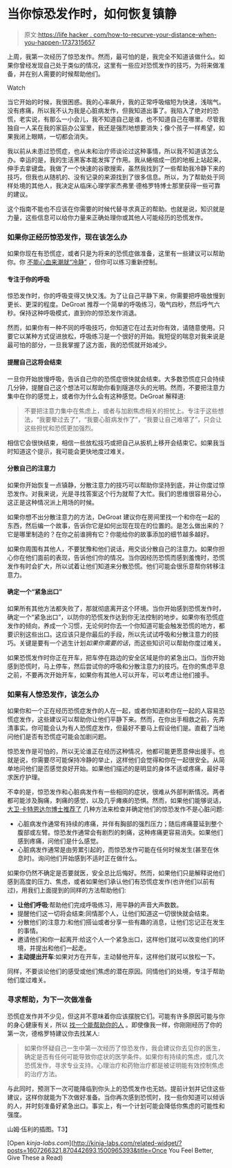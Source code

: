 # 当你惊恐发作时，如何恢复镇静

> 原文:[https://life hacker . com/how-to-recurve-your-distance-when-you-happen-1737315657](https://lifehacker.com/how-to-regain-your-composure-when-youre-having-a-panic-1737315657)

上周，我第一次经历了惊恐发作。然而，最可怕的是，我完全不知道该做什么。如果你曾经发现自己处于类似的情况，这里有一些应对恐慌发作的技巧，为将来做准备，并在别人需要的时候帮助他们。

Watch

当它开始的时候，我很困惑。我的心率飙升，我的正常呼吸缩短为快速，浅喘气。没有疼痛，所以我不认为我是心脏病发作，但我知道出事了。我陷入了绝对的恐慌，老实说，有那么一小会儿，我不知道自己是谁，也不知道自己在哪里。尽管我独自一人呆在我的家庭办公室里，我还是强烈地想要消失；像个孩子一样希望，如果我闭上眼睛，一切都会消失。

我以前从未患过恐慌症，也从未和治疗师谈论过这种事情，所以我不知道该怎么办。幸运的是，我的生活黑客本能发挥了作用。我从蜷缩成一团的地板上站起来，伸手去拿键盘。我做了一个快速的谷歌搜索，虽然我找到了一些帮助我冷静下来的技巧，但我也从随机的、没有记录的来源找到了很多信息。所以，为了帮助处于同样处境的其他人，我决定从临床心理学家杰弗里·德格罗特博士那里获得一些可靠的建议。

这个指南不能也不应该在你需要的时候代替寻求真正的帮助。也就是说，知识就是力量，这些信息可以给你力量来正确处理你或其他人可能经历的恐慌发作。

### **如果你正经历惊恐发作，现在该怎么办**

如果你现在有恐慌症，或者只是为将来的恐慌症做准备，这里有一些建议可以帮助你。你 [不能心血来潮就“冷静”](https://lifehacker.com/no-i-cant-just-relax-how-i-learned-to-manage-my-anx-1730754463) ，但你可以练习重新控制。

#### **专注于你的呼吸**

惊恐发作时，你的呼吸变得又快又浅。为了让自己平静下来，你需要把呼吸放慢到更长、更深的程度。DeGroat 推荐一个简单的呼吸练习，吸气四秒，然后呼气六秒。保持这种呼吸模式，直到你的惊恐发作消退。

然而，如果你有一种不同的呼吸技巧，你知道它在过去对你有效，请随意使用。只要它以某种方式促进放松，呼吸练习是一个很好的开始。我短促的喘息对我来说是最可怕的部分，一旦我掌握了这方面，我的恐慌就开始减少。

#### **提醒自己这将会结束**

一旦你开始放慢呼吸，告诉自己你的恐慌症很快就会结束。大多数恐慌症只会持续几分钟，提醒自己这个想法可以帮助你看到隧道尽头的光明。然而，不要把注意力集中在你的感觉上，或者你为什么会有这种感觉。DeGroat 解释道:

> 不要把注意力集中在焦虑上，或者与加剧焦虑相关的担忧上。专注于这些想法，“我要晕过去了”，“我要心脏病发作了”，“我要让自己难堪了”，只会让这些担忧和恐慌更加强烈。

相信它会很快结束，相信一些放松技巧或把自己从扳机上移开会结束它。如果我当时知道这个提示，我可能会更快地度过难关。

#### **分散自己的注意力**

如果你开始恢复一点镇静，分散注意力的技巧可以帮助你坚持到底，并让你度过惊恐发作。对我来说，光是寻找答案这个行为就帮了大忙。我们的思维很容易分心，这正是这种情况派上用场的时候。

如果你想不出分散注意力的方法，DeGroat 建议你在房间里找一个和你在一起的东西，然后编一个故事，告诉你它是如何出现在现在的位置的。是怎么做出来的？它是哪里制造的？在你之前谁拥有它？你能给你的故事添加的细节越多越好。

如果你周围有其他人，不要犹豫和他们说话，用交谈分散自己的注意力。如果你担心你在他们面前的表现，告诉他们你的情况。当你因经历恐慌而感到羞愧时，恐慌发作有时会扩大，所以试着让他们知道来分散恐慌。他们可能会很乐意帮你转移注意力。

#### **确定一个“紧急出口”**

如果所有其他方法都失败了，那就彻底离开这个环境。当你开始感到恐慌发作时，确定一个“紧急出口”，以防你的恐慌发作达到你无法控制的地步。如果你有恐慌症发作的倾向，养成一个习惯，无论何时你去一个你知道可能会触发恐慌的地方，都要识别这些出口。这应该只是你最后的手段，所以先试试呼吸和分散注意力的技巧。关键是要有一个逃生计划*如果你需要的话*，而这些知识可以帮助你度过难关。

如果恐慌发作时你正在开车，把车停在路边的安全区域是你的紧急出口。当你开始感到恐慌时，马上停车，然后尝试你的呼吸和分散注意力的技巧。在你的焦虑平息之前，不要再次开始开车，如果你有其他人可以开车，可以考虑让他们接手。

### **如果有人惊恐发作，该怎么办**

如果你和一个正在经历恐慌症发作的人在一起，或者你知道和你在一起的人容易恐慌症发作，这些建议可以帮助你让他们平静下来。然而，在你出手相救之前，先弄清事实。你可能会认为有人恐慌症发作，但最好不要马上假设他们是。直截了当地问他们是否有恐慌症可能会加剧问题。

惊恐发作是可怕的，所以无论谁正在经历这种情况，他都可能更愿意伸出援手。也就是说，你需要尽可能保持冷静的举止，这样他们会觉得和你在一起很安全。从简单地问他们是否感觉良好开始。如果他们描述的是明显的身体不适或疼痛，最好寻求医疗护理。

不幸的是，惊恐发作和心脏病发作有一些相同的症状，很难从外部判断情况。两者都可能涉及胸痛，刺痛的感觉，以及几乎瘫痪的恐惧。然而，如果他们能够说话， [大卫·卡特恩达尔博士推荐了](http://www.jabfm.org/content/17/2/114.full) 几种方法来检查并确定他们的惊恐发作不是心脏问题:

*   心脏病发作通常有持续的疼痛，并伴有胸部的强烈压力；随后疼痛蔓延到整个腹部或左臂。惊恐发作通常会有剧烈的刺痛，这种疼痛更容易消失。如果他们感到疼痛，问他们是什么感觉。
*   心脏病发作通常是由劳累引起的，而惊恐发作可能在任何时候发生(甚至在休息时)。询问他们开始感到不适时正在做什么。

如果你仍然不确定是否要就医，安全总比后悔好。然而，如果他们只是解释说他们感到高度的压力、焦虑，或者如果他们承认他们有恐慌症发作(也许他们以前有过)，用我们上面提到的同样的方法帮助他们:

*   **让他们呼吸**:帮助他们完成呼吸练习，用平静的声音大声数数。
*   提醒他们这一切将会结束:同情那个人，让他们知道这一切很快就会结束。
*   分散他们的注意力:和他们搭讪或者分享一些有趣的消息，让他们忘记正在发生的事情。
*   邀请他们和你一起离开:给这个人一个紧急出口，这样他们就可以改变他们的环境，并提出和他们一起走。
*   **主动提出开车**:如果对方在开车，主动替他开车，这样他们就可以放松一下。

同样，不要谈论他们的感受或他们焦虑的潜在原因。同情他们的处境，专注于帮助他们度过难关。

### **寻求帮助，为下一次做准备**

恐慌症发作并不少见，但这并不意味着你应该摆脱它们。可能有许多原因可能与你的身心健康有关，所以 [找一个能帮助你的人](https://lifehacker.com/find-mental-health-help-for-almost-anything-with-these-1728037154) 。即使像我一样，你刚刚经历了你的第一次，德格罗特建议你去找某人:

> 如果你怀疑自己一生中第一次经历了惊恐发作，我会建议你去见你的医生，确定是否有任何可能导致你症状的医学条件。如果你有持续的焦虑，或几次恐慌发作，寻求专业支持。心理治疗和药物治疗都是被证明能有效控制焦虑的治疗方法。

与此同时，预测下一次可能降临到你头上的恐慌发作也无妨。提前计划并记住这些建议，这样你就能为下次做好准备。当你再次感到恐慌时，找一些你知道可以倾诉的人，并时刻准备好紧急出口。事实上，有一个计划可能会降低你焦虑的可能性和强度。

山姆·伍利的插图。T3】

[Open *kinja-labs.com*](http://kinja-labs.com/related-widget/?posts=1607266321,870442693,1500965393&title=Once You Feel Better, Give These a Read)
